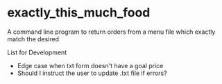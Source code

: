 # exactly_this_much_food
A command line program to return orders from a menu file which exactly match the desired 




List for Development

* Edge case when txt form doesn't have a goal price
* Should I instruct the user to update .txt file if errors?

